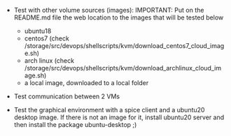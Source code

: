 - Test with other volume sources (images):
IMPORTANT: Put on the README.md file the web location to the images that will be tested below
    * ubuntu18
    * centos7 (check /storage/src/devops/shellscripts/kvm/download_centos7_cloud_image.sh)
    * arch linux (check /storage/src/devops/shellscripts/kvm/download_archlinux_cloud_image.sh)
    * a local image, downloaded to a local folder

- Test communication between 2 VMs

- Test the graphical environment with a spice client and a ubuntu20 desktop
  image. If there is not an image for it, install ubuntu20 server and then
install the package ubuntu-desktop ;)

